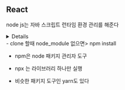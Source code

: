 ## React
node js는 자바 스크립트 런타임 환경 관리를 해준다
   
<details>
1. 웹 브라우저 밖에서 코드를 실행할 수 있다
   
2. node js 검색 > LTS 안정화 버전 
   
3. 새폴더 만들어서 새로 열었음
   
4. 새로운 터미널에서 node -v 치면 v20.17.0 나옴
5. npm create react-app react-basic
6. 바로 cd react-basic, npm start
7. ctrl + c 눌러서 작업 종료
8. 
</details>
- clone 할때 node_module 없으면> npm install

+ npm은 node 패키지 관리자 도구
* npx 는 라이브러리 하나만 실행
+ 비슷한 패키지 도구인 yarn도 있다





